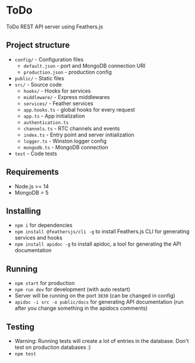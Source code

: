 # ToDo

ToDo REST API server using Feathers.js

## Project structure
- `config/` - Configuration files
  - `default.json` - port and MongoDB connection URI
  - `production.json` - production config
- `public/` - Static files
- `src/` - Source code
  - `hooks/` - Hooks for services
  - `middleware/` - Express middlewares
  - `services/` - Feather services
  - `app.hooks.ts` - global hooks for every request
  - `app.ts` - App initialization
  - `authentication.ts`
  - `channels.ts` - RTC channels and events
  - `index.ts` - Entry point and server initialization
  - `logger.ts` - Winston logger config
  - `mongodb.ts` - MongoDB connection
- `test` - Code tests


## Requirements
- Node.js >= 14
- MongoDB = 5

## Installing
- `npm i` for dependencies
- `npm install @feathersjs/cli -g` to install Feathers.js CLI for generating services and hooks
- `npm install apidoc -g` to install apidoc, a tool for generating the API documentation

## Running
- `npm start` for production
- `npm run dev` for development (with auto restart)
- Server will be running on the port `3030` (can be changed in config)
- `apidoc -i src -o public/docs` for generating API documentation (run after you change something in the apidocs comments)

## Testing
- Warning: Running tests will create a lot of entries in the database. Don't test on production databases :)
- `npm test`
